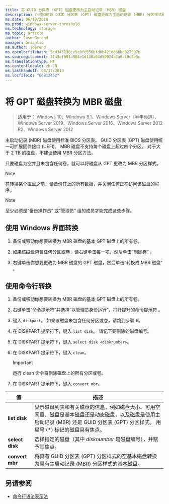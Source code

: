 ```yaml
---
title: 将 GUID 分区表 (GPT) 磁盘更改为主启动记录 (MBR) 磁盘
description: 介绍如何将 GUID 分区表 (GPT) 磁盘更改为主启动记录 (MBR) 分区样式磁盘。
ms.date: 06/19/2018
ms.prod: windows-server-threshold
ms.technology: storage
ms.topic: article
author: JasonGerend
manager: brianlic
ms.author: jgerend
ms.openlocfilehash: 5cd345230ce5c0fc556bfd8b421d866bd827507b
ms.sourcegitcommit: 3743cf691a984e1d140a04d50924a3a0a19c3e5c
ms.translationtype: HT
ms.contentlocale: zh-CN
ms.lasthandoff: 06/17/2019
ms.locfileid: "66812452"
---
```

# <a name="convert-a-gpt-disk-into-an-mbr-disk"></a>将 GPT 磁盘转换为 MBR 磁盘

> **适用于：** Windows 10、Windows 8.1、Windows Server（半年频道）、Windows Server 2019、Windows Server 2016、Windows Server 2012 R2、Windows Server 2012

主启动记录 (MBR) 磁盘使用标准 BIOS 分区表。 GUID 分区表 (GPT) 磁盘使用统一可扩展固件接口 (UEFI)。 MBR 磁盘不支持每个磁盘上超过四个分区。 对于大于 2 TB 的磁盘，不建议使用 MBR 分区方法。

只要磁盘为空并且未包含任何卷，就可以将磁盘从 GPT 更改为 MBR 分区样式。

> [!NOTE]
> 在转换某个磁盘之前，请备份其上的所有数据，并关闭任何正在访问该磁盘的程序。

> [!NOTE]
> 至少必须是“备份操作员”  或“管理员”  组的成员才能完成这些步骤。

## <a name="converting-using-the-windows-interface"></a>使用 Windows 界面转换

1.  备份或移动你想要转换为 MBR 磁盘的基本 GPT 磁盘上的所有卷。

2.  如果该磁盘包含任何分区或卷，请右键单击每一项，然后单击“删除卷”  。

3.  右键单击你想要更改为 MBR 磁盘的 GPT 磁盘，然后单击“转换成 MBR 磁盘”  。

## <a name="converting-using-a-command-line"></a>使用命令行转换

1.  备份或移动你想要转换为 MBR 磁盘的基本 GPT 磁盘上的所有卷。

2.  右键单击“命令提示符”并选择“以管理员身份运行”，打开提升的命令提示符   。

3. 键入 `diskpart`。 如果该磁盘未包含任何分区或卷，请跳到步骤 6。

4.  在 DISKPART  提示符下，键入 `list disk`。 请记下要删除的磁盘编号。

5.  在 DISKPART  提示符下，键入 `select disk <disknumber>`。

6.  在 DISKPART  提示符下，键入 `clean`。

    > [!IMPORTANT]
    > 运行 clean  命令将删除磁盘上的所有分区或卷。

7.  在 DISKPART  提示符下，键入 `convert mbr`。

|                值                  |      描述   |
| ------------------------------------- | -----------------  |
|  <strong>list disk</strong>  | 显示磁盘列表和有关磁盘的信息，例如磁盘大小、可用空间量、磁盘是基本磁盘还是动态磁盘，以及磁盘是使用主启动记录 (MBR) 还是 GUID 分区表 (GPT) 分区样式。 用星号 (\*) 标记的磁盘具有焦点。 |
| <strong>select disk</strong> |                                                                                                          选择指定的磁盘（其中 <em>disknumber</em> 是磁盘编号），并赋予其焦点。                                                                                                           |
| <strong>convert mbr</strong> |                                                                               将具有 GUID 分区表 (GPT) 分区样式的空基本磁盘转换为具有主启动记录 (MBR) 分区样式的基本磁盘。                                                                                |

## <a name="see-also"></a>另请参阅

-   [命令行语法表示法](https://technet.microsoft.com/library/cc742449(v=ws.11).aspx)
